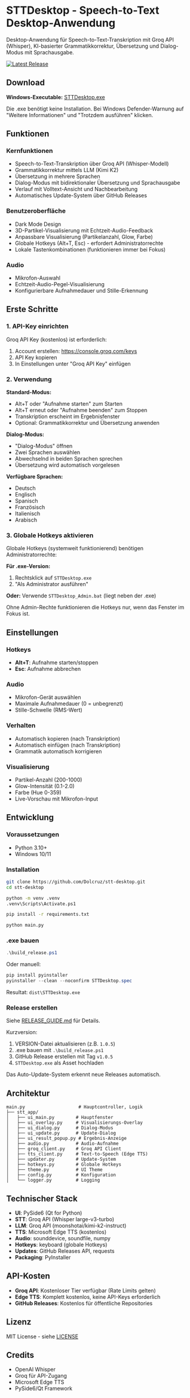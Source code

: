 # STTDesktop - Speech-to-Text Desktop-Anwendung

Desktop-Anwendung für Speech-to-Text-Transkription mit Groq API (Whisper), KI-basierter Grammatikkorrektur, Übersetzung und Dialog-Modus mit Sprachausgabe.

[![Latest Release](https://img.shields.io/github/v/release/Dolcruz/stt-desktop?label=Download)](https://github.com/Dolcruz/stt-desktop/releases/latest)

## Download

**Windows-Executable:** [STTDesktop.exe](https://github.com/Dolcruz/stt-desktop/releases/latest/download/STTDesktop.exe)

Die .exe benötigt keine Installation. Bei Windows Defender-Warnung auf "Weitere Informationen" und "Trotzdem ausführen" klicken.

## Funktionen

### Kernfunktionen
- Speech-to-Text-Transkription über Groq API (Whisper-Modell)
- Grammatikkorrektur mittels LLM (Kimi K2)
- Übersetzung in mehrere Sprachen
- Dialog-Modus mit bidirektionaler Übersetzung und Sprachausgabe
- Verlauf mit Volltext-Ansicht und Nachbearbeitung
- Automatisches Update-System über GitHub Releases

### Benutzeroberfläche
- Dark Mode Design
- 3D-Partikel-Visualisierung mit Echtzeit-Audio-Feedback
- Anpassbare Visualisierung (Partikelanzahl, Glow, Farbe)
- Globale Hotkeys (Alt+T, Esc) - erfordert Administratorrechte
- Lokale Tastenkombinationen (funktionieren immer bei Fokus)

### Audio
- Mikrofon-Auswahl
- Echtzeit-Audio-Pegel-Visualisierung
- Konfigurierbare Aufnahmedauer und Stille-Erkennung

## Erste Schritte

### 1. API-Key einrichten

Groq API Key (kostenlos) ist erforderlich:

1. Account erstellen: https://console.groq.com/keys
2. API Key kopieren
3. In Einstellungen unter "Groq API Key" einfügen

### 2. Verwendung

**Standard-Modus:**
- Alt+T oder "Aufnahme starten" zum Starten
- Alt+T erneut oder "Aufnahme beenden" zum Stoppen
- Transkription erscheint im Ergebnisfenster
- Optional: Grammatikkorrektur und Übersetzung anwenden

**Dialog-Modus:**
- "Dialog-Modus" öffnen
- Zwei Sprachen auswählen
- Abwechselnd in beiden Sprachen sprechen
- Übersetzung wird automatisch vorgelesen

**Verfügbare Sprachen:**
- Deutsch
- Englisch
- Spanisch
- Französisch
- Italienisch
- Arabisch

### 3. Globale Hotkeys aktivieren

Globale Hotkeys (systemweit funktionierend) benötigen Administratorrechte:

**Für .exe-Version:**
1. Rechtsklick auf `STTDesktop.exe`
2. "Als Administrator ausführen"

**Oder:** Verwende `STTDesktop_Admin.bat` (liegt neben der .exe)

Ohne Admin-Rechte funktionieren die Hotkeys nur, wenn das Fenster im Fokus ist.

## Einstellungen

### Hotkeys
- **Alt+T**: Aufnahme starten/stoppen
- **Esc**: Aufnahme abbrechen

### Audio
- Mikrofon-Gerät auswählen
- Maximale Aufnahmedauer (0 = unbegrenzt)
- Stille-Schwelle (RMS-Wert)

### Verhalten
- Automatisch kopieren (nach Transkription)
- Automatisch einfügen (nach Transkription)
- Grammatik automatisch korrigieren

### Visualisierung
- Partikel-Anzahl (200-1000)
- Glow-Intensität (0.1-2.0)
- Farbe (Hue 0-359)
- Live-Vorschau mit Mikrofon-Input

## Entwicklung

### Voraussetzungen
- Python 3.10+
- Windows 10/11

### Installation

```bash
git clone https://github.com/Dolcruz/stt-desktop.git
cd stt-desktop

python -m venv .venv
.venv\Scripts\Activate.ps1

pip install -r requirements.txt

python main.py
```

### .exe bauen

```powershell
.\build_release.ps1
```

Oder manuell:

```powershell
pip install pyinstaller
pyinstaller --clean --noconfirm STTDesktop.spec
```

Resultat: `dist\STTDesktop.exe`

### Release erstellen

Siehe [RELEASE_GUIDE.md](RELEASE_GUIDE.md) für Details.

Kurzversion:
1. VERSION-Datei aktualisieren (z.B. `1.0.5`)
2. .exe bauen mit `.\build_release.ps1`
3. GitHub Release erstellen mit Tag `v1.0.5`
4. `STTDesktop.exe` als Asset hochladen

Das Auto-Update-System erkennt neue Releases automatisch.

## Architektur

```
main.py                    # Hauptcontroller, Logik
├── stt_app/
│   ├── ui_main.py        # Hauptfenster
│   ├── ui_overlay.py     # Visualisierungs-Overlay
│   ├── ui_dialog.py      # Dialog-Modus
│   ├── ui_update.py      # Update-Dialog
│   ├── ui_result_popup.py # Ergebnis-Anzeige
│   ├── audio.py          # Audio-Aufnahme
│   ├── groq_client.py    # Groq API Client
│   ├── tts_client.py     # Text-to-Speech (Edge TTS)
│   ├── updater.py        # Update-System
│   ├── hotkeys.py        # Globale Hotkeys
│   ├── theme.py          # UI Theme
│   ├── config.py         # Konfiguration
│   └── logger.py         # Logging
```

## Technischer Stack

- **UI**: PySide6 (Qt for Python)
- **STT**: Groq API (Whisper large-v3-turbo)
- **LLM**: Groq API (moonshotai/kimi-k2-instruct)
- **TTS**: Microsoft Edge TTS (kostenlos)
- **Audio**: sounddevice, soundfile, numpy
- **Hotkeys**: keyboard (globale Hotkeys)
- **Updates**: GitHub Releases API, requests
- **Packaging**: PyInstaller

## API-Kosten

- **Groq API**: Kostenloser Tier verfügbar (Rate Limits gelten)
- **Edge TTS**: Komplett kostenlos, keine API-Keys erforderlich
- **GitHub Releases**: Kostenlos für öffentliche Repositories

## Lizenz

MIT License - siehe [LICENSE](LICENSE)

## Credits

- OpenAI Whisper
- Groq für API-Zugang
- Microsoft Edge TTS
- PySide6/Qt Framework
